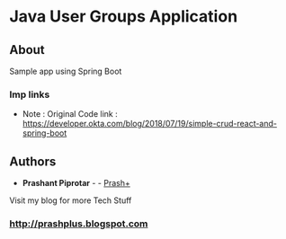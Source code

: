 # Java User Groups Application

## About

Sample app using Spring Boot

### Imp links
* Note : Original Code link : https://developer.okta.com/blog/2018/07/19/simple-crud-react-and-spring-boot

## Authors

* **Prashant Piprotar** - - [Prash+](https://github.com/prashplus)

Visit my blog for more Tech Stuff
### http://prashplus.blogspot.com
